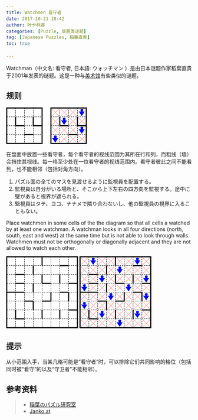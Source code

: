 ```yaml
---
title: Watchmen 看守者
date: 2017-10-21 10:42
author: 叶卡林娜
categories: [Puzzle, 放置类谜题]
tag: [Japanese Puzzles, 稲葉直貴]
toc: true

---
```


Watchman（中文名: 看守者, 日本語: ウォッチマン ）是由日本谜题作家稻葉直貴于2001年发表的谜题。这是一种与[美术馆](/Akari)有些类似的谜题。

## 规则

![Watchmen小型例题，作者：稲葉直貴](/images/watchmen.png)

在盘面中放置一些看守者，每个看守者的视线范围为其所在行和列，而粗线（墙）会挡住其视线。每一格至少处在一位看守者的视线范围内。看守者彼此之间不能看到，也不能相邻（包括对角方向）。


1. パズル面の全てのマスを見渡せるように監視員を配置する。
2. 監視員は自分がいる場所と、そこから上下左右の四方向を監視する。途中に壁があると視界が遮られる。
3. 監視員はタテ、ヨコ、ナナメで隣り合わないし、他の監視員の視界に入ることもない。


Place watchmen in some cells of the the diagram so that all cells a watched by at least one watchman. A watchman looks in all four directions (north, south, east and west) at the same time but is not able to look through walls. Watchmen must not be orthogonally or diagonally adjacent and they are not allowed to watch each other. 

![Watchmen，作者：稲葉直貴](/images/watchmen_e.png)
![Watchmen例题解答](/images/watchmen_a.png)

## 提示

从小范围入手，当某几格可能是“看守者”时，可以排除它们共同影响的格位（包括同时被“看守”的以及“守卫者”不能相邻）。

## 参考资料

> - [稲葉のパズル研究室](http://inabapuzzle.com/honkaku/watch.html)
> - [Janko.at](http://www.janko.at/Raetsel/Naoki/WatchMen.htm)